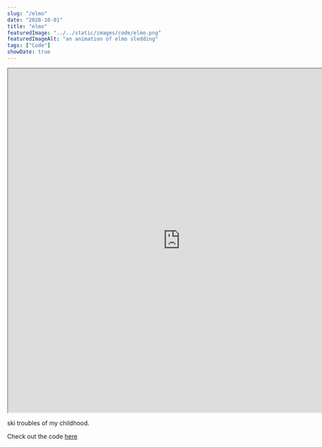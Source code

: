 ```yaml
---
slug: "/elmo"
date: "2020-10-01"
title: "elmo"
featuredImage: "../../static/images/code/elmo.png"
featuredImageAlt: "an animation of elmo sledding"
tags: ["Code"]
showDate: true
---
```

<iframe src="https://editor.p5js.org/disarah/full/bIJUAnPLi" width="800" height="800">
</iframe>

ski troubles of my childhood. 

Check out the code [here](https://editor.p5js.org/disarah/sketches/bIJUAnPLi)